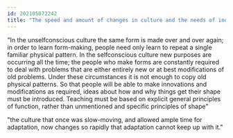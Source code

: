 ```yaml
---
id: 202105072242 
title: "The speed and amount of changes in culture and the needs of individuals and society"
---
```

"In the unselfconscious culture the same form is made over and over again; in order to learn form-making, people need only learn to repeat a single familiar physical pattern. In the selfconscious culture new purposes are occurring all the time; the people who make forms are constantly required to deal with problems that are either entirely new or at best modifications of old problems. Under these circumstances it is not enough to copy old physical patterns. So that people will be able to make innovations and modifications as required, ideas about how and why things get their shape must be introduced. Teaching must be based on explicit general principles of function, rather than unmentioned and specific principles of shape"

"the culture that once was slow-moving, and allowed ample time for adaptation, now changes so rapidly that adaptation cannot keep up with it."